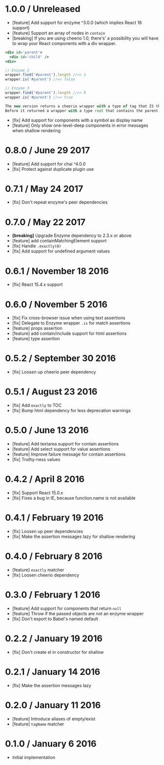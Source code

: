 1.0.0 / Unreleased
==================

* [feature] Add support for enzyme ^3.0.0 (which implies React 16 support)
* [feature] Support an array of nodes in `contain`
* [breaking] If you are using cheerio 1.0, there's' a possibility you will have
to wrap your React components with a div wrapper.

```jsx
<div id='parent'>
  <div id='child' />
<div>
```

```js
// Enzyme 2
wrapper.find('#parent').length //=> 1
wrapper.is('#parent') //=> false

// Enzyme 3
wrapper.find('#parent').length //=> 0
wrapper.is('#parent') //=> true

The new version returns a cheerio wrapper with a type of tag that IS the parent element.
Before it returned a wrapper with a type root that contains the parent element.
```

* [fix] Add support for components with a symbol as display name
* [feature] Only show one-level-deep components in error messages when shallow rendering

0.8.0 / June 29 2017
===================

* [feature] Add support for chai ^4.0.0
* [fix] Protect against duplicate plugin use

0.7.1 / May 24 2017
===================

* [fix] Don't repeat enzyme's peer dependencies

0.7.0 / May 22 2017
===================

* **[breaking]** Upgrade Enzyme dependency to 2.3.x or above
* [feature] add containMatchingElement support
* [fix] Handle `.exactly(0)`
* [fix] Add support for undefined argument values

0.6.1 / November 18 2016
========================

* [fix] React 15.4.x support

0.6.0 / November 5 2016
=======================

* [fix] Fix cross-browser issue when using text assertions
* [fix] Delegate to Enzyme wrapper `.is` for match assertions
* [feature] props assertion
* [feature] add contain/include support for html assertions
* [feature] type assertion

0.5.2 / September 30 2016
=========================

 * [fix] Loosen up cheerio peer dependency

0.5.1 / August 23 2016
======================

 * [fix] Add `exactly` to TOC
 * [fix] Bump html dependency for less deprecation warnings

0.5.0 / June 13 2016
====================

  * [feature] Add textarea support for contain assertions
  * [feature] Add select support for value assertions
  * [feature] Improve failure message for contain assertions
  * [fix] Truthy-ness values

0.4.2 / April 8 2016
====================

  * [fix] Support React 15.0.x
  * [fix] Fixes a bug in IE, because function.name is not available

0.4.1 / February 19 2016
========================

  * [fix] Loosen up peer dependencies
  * [fix] Make the assertion messages lazy for shallow rendering

0.4.0 / February 8 2016
=======================

  * [feature] `exactly` matcher
  * [fix] Loosen cheerio dependency

0.3.0 / February 1 2016
=======================

  * [feature] Add support for components that return `null`
  * [feature] Throw if the passed objects are not an enzyme wrapper
  * [fix] Don't export to Babel's named default

0.2.2 / January 19 2016
=======================

  * [fix] Don't create el in constructor for shallow

0.2.1 / January 14 2016
=======================

  * [fix] Make the assertion messages lazy

0.2.0 / January 11 2016
=======================

  * [feature] Introduce aliases of empty/exist
  * [feature] `tagName` matcher

0.1.0 / January 6 2016
======================

  * Initial implementation
